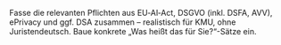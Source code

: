 <p>Fasse die relevanten Pflichten aus EU‑AI‑Act, DSGVO (inkl. DSFA, AVV), ePrivacy und ggf. DSA zusammen – realistisch für KMU, ohne Juristendeutsch. Baue konkrete „Was heißt das für Sie?“-Sätze ein.</p>
